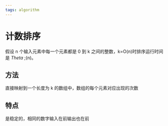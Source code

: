 ```yaml
---
tags: algorithm
---
```

# 计数排序

假设 n 个输入元素中每一个元素都是 0 到 k 之间的整数，k=O(n)时排序运行时间是 $Theta$ ;(n)。

## 方法

直接映射到一个长度为 k 的数组中，数组的每个元素对应出现的次数

## 特点

是稳定的，相同的数字输入在前输出也在前
